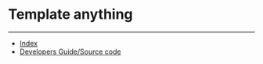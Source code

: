 # Template anything



---

- [Index](/camus2/index)
- [Developers Guide/Source code](https://github.com/helix-collective/camus2)

